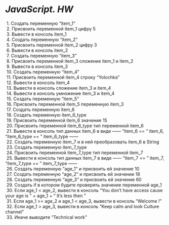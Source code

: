 # *JavaScript. HW*

 1. Создать переменную “item_1”  
 2. Присвоить переменной item_1 цифру 5  
 3. Вывести в консоль item_1  
 4. Создать переменную “item_2”  
 5. Присвоить переменной item_2 цифру 3  
 6. Вывести в консоль item_2  
 7. Создать переменную “item_3”  
 8. Присвоить переменной item_3 сложение item_1 и item_2  
 9. Вывести в консоль item_3  
 10. Создать переменную “item_4”  
 11. Присвоить переменной item_4 строку “Yolochka”  
 12. Вывести в консоль item_4  
 13. Вывести в консоль сложение item_3 и item_4  
 14. Вывести в консоль умножение item_3 и item_4  
 15. Создать переменную “item_5”  
 16. Присвоить переменной item_5 переменную item_3  
 17. Создать переменную item_6  
 18. Создать переменную item_6_type  
 19. Присвоить переменной item_6 значение 15  
 20. Присвоить переменной item_6_type тип переменной item_6  
 21. Вывести в консоль тип данных item_6 в виде ——  “item_6 == ”  item_6,  “item_6_type == ”  item_6_type ——    
 22. Создать переменную item_7 и в ней преобразовать item_6 в String  
 23. Создать переменную item_7_type  
 24. Присвоить переменной item_7_type тип переменной item_7  
 25. Вывести в консоль тип данных item_7 в виде ——  “item_7 == ”  item_7,  “item_7_type == ”  item_7_type ——    
 26. Создать переменную “age_1” и присвоить ей значение 10  
 27. Создать переменную “age_2” и присвоить ей значение 18  
 28. Создать переменную “age_3” и присвоить ей значение 60  
 29. Создать if в котором будите проверять значение переменной age_1  
 30. Если age_1 < age_2, вывести в консоль “You don’t have access cause your age is ” + age_1 + “ It’s less then ”  
 31. Если age_1 >=  age_2 и age_1 <  age_3, вывести в консоль “Welcome  !”  
 32. Если age_1  > age_3, вывести в консоль “Keep calm and look Culture channel”  
 33. Иначе выводите “Technical work”  
